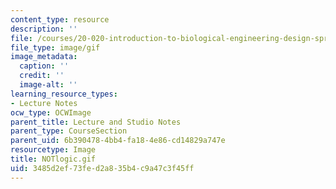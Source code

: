 ```yaml
---
content_type: resource
description: ''
file: /courses/20-020-introduction-to-biological-engineering-design-spring-2009/3485d2ef73fed2a835b4c9a47c3f45ff_NOTlogic.gif
file_type: image/gif
image_metadata:
  caption: ''
  credit: ''
  image-alt: ''
learning_resource_types:
- Lecture Notes
ocw_type: OCWImage
parent_title: Lecture and Studio Notes
parent_type: CourseSection
parent_uid: 6b390478-4bb4-fa18-4e86-cd14829a747e
resourcetype: Image
title: NOTlogic.gif
uid: 3485d2ef-73fe-d2a8-35b4-c9a47c3f45ff
---
```

